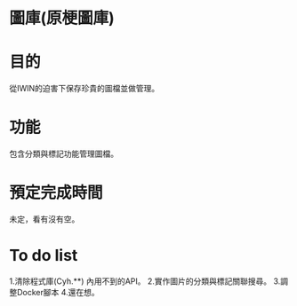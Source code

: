 # 圖庫(原梗圖庫)

# 目的
從IWIN的迫害下保存珍貴的圖檔並做管理。
# 功能
包含分類與標記功能管理圖檔。

# 預定完成時間
未定，看有沒有空。

# To do list
1.清除程式庫(Cyh.**) 內用不到的API。
2.實作圖片的分類與標記關聯搜尋。
3.調整Docker腳本
4.還在想。
